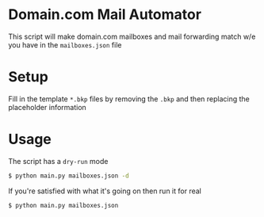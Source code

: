 # Domain.com Mail Automator
This script will make domain.com mailboxes and mail forwarding match w/e you have in the `mailboxes.json` file

# Setup
Fill in the template `*.bkp` files by removing the `.bkp` and then replacing the placeholder information

# Usage
The script has a `dry-run` mode

```sh
$ python main.py mailboxes.json -d
```

If you're satisfied with what it's going on then run it for real
```sh
$ python main.py mailboxes.json
```
